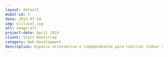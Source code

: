 ```yaml
---
layout: default
modal-id: 5
date: 2014-07-14
img: elclusal.jpg
alt: image-alt
project-date: April 2014
client: Start Bootstrap
category: Web Development
description: Espacio alternativo e independiente para realizar indoor spinning.
---
```

